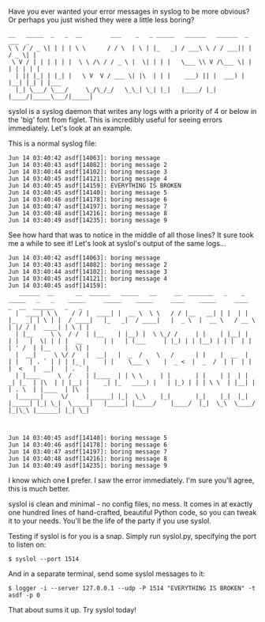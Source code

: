 Have you ever wanted your error messages in syslog to be more obvious? Or
perhaps you just wished they were a little less boring?

    __   _____  _   _  __        ___    _   _ _____   ______   ______  _     ___  _
    \ \ / / _ \| | | | \ \      / / \  | \ | |_   _| / ___\ \ / / ___|| |   / _ \| |
     \ V / | | | | | |  \ \ /\ / / _ \ |  \| | | |   \___ \\ V /\___ \| |  | | | | |
      | || |_| | |_| |   \ V  V / ___ \| |\  | | |    ___) || |  ___) | |__| |_| | |___
      |_| \___/ \___/     \_/\_/_/   \_\_| \_| |_|   |____/ |_| |____/|_____\___/|_____|


syslol is a syslog daemon that writes any logs with a priority of 4 or below in
the 'big' font from figlet. This is incredibly useful for seeing errors
immediately. Let's look at an example.

This is a normal syslog file:

    Jun 14 03:40:42 asdf[14063]: boring message
    Jun 14 03:40:43 asdf[14082]: boring message 2
    Jun 14 03:40:44 asdf[14102]: boring message 3
    Jun 14 03:40:45 asdf[14121]: boring message 4
    Jun 14 03:40:45 asdf[14159]: EVERYTHING IS BROKEN
    Jun 14 03:40:45 asdf[14140]: boring message 5
    Jun 14 03:40:46 asdf[14178]: boring message 6
    Jun 14 03:40:47 asdf[14197]: boring message 7
    Jun 14 03:40:48 asdf[14216]: boring message 8
    Jun 14 03:40:49 asdf[14235]: boring message 9

See how hard that was to notice in the middle of all those lines? It sure took
me a while to see it! Let's look at syslol's output of the same logs...

    Jun 14 03:40:42 asdf[14063]: boring message
    Jun 14 03:40:43 asdf[14082]: boring message 2
    Jun 14 03:40:44 asdf[14102]: boring message 3
    Jun 14 03:40:45 asdf[14121]: boring message 4
    Jun 14 03:40:45 asdf[14159]:
       ______  __      __  ______   _____   __     __  _______   _    _   _____   _   _    _____     _____    _____     ____    _____     ____    _  __  ______   _   _
      |  ____| \ \    / / |  ____| |  __ \  \ \   / / |__   __| | |  | | |_   _| | \ | |  / ____|   |_   _|  / ____|   |  _ \  |  __ \   / __ \  | |/ / |  ____| | \ | |
      | |__     \ \  / /  | |__    | |__) |  \ \_/ /     | |    | |__| |   | |   |  \| | | |  __      | |   | (___     | |_) | | |__) | | |  | | | ' /  | |__    |  \| |
      |  __|     \ \/ /   |  __|   |  _  /    \   /      | |    |  __  |   | |   | . ` | | | |_ |     | |    \___ \    |  _ <  |  _  /  | |  | | |  <   |  __|   | . ` |
      | |____     \  /    | |____  | | \ \     | |       | |    | |  | |  _| |_  | |\  | | |__| |    _| |_   ____) |   | |_) | | | \ \  | |__| | | . \  | |____  | |\  |
      |______|     \/     |______| |_|  \_\    |_|       |_|    |_|  |_| |_____| |_| \_|  \_____|   |_____| |_____/    |____/  |_|  \_\  \____/  |_|\_\ |______| |_| \_|



    Jun 14 03:40:45 asdf[14140]: boring message 5
    Jun 14 03:40:46 asdf[14178]: boring message 6
    Jun 14 03:40:47 asdf[14197]: boring message 7
    Jun 14 03:40:48 asdf[14216]: boring message 8
    Jun 14 03:40:49 asdf[14235]: boring message 9

I know which one **I** prefer. I saw the error immediately. I'm sure you'll
agree, this is much better.

syslol is clean and minimal - no config files, no mess. It comes in at exactly
one hundred lines of hand-crafted, beautiful Python code, so you can tweak it
to your needs. You'll be the life of the party if you use syslol.

Testing if syslol is for you is a snap. Simply run syslol.py, specifying the
port to listen on:

    $ syslol --port 1514

And in a separate terminal, send some syslol messages to it:

    $ logger -i --server 127.0.0.1 --udp -P 1514 "EVERYTHING IS BROKEN" -t asdf -p 0

That about sums it up. Try syslol today!
